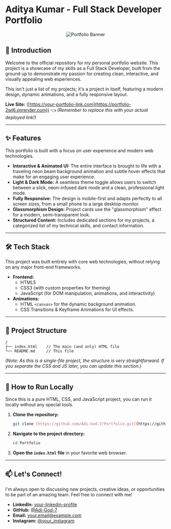 # Aditya Kumar - Full Stack Developer Portfolio

<div align="center">
  <img src="https://placehold.co/800x400/0a0a1a/00f5ff?text=Welcome+to+my+Portfolio" alt="Portfolio Banner">
</div>

## 🚀 Introduction

Welcome to the official repository for my personal portfolio website. This project is a showcase of my skills as a Full Stack Developer, built from the ground up to demonstrate my passion for creating clean, interactive, and visually appealing web experiences.

This isn't just a list of my projects; it's a project in itself, featuring a modern design, dynamic animations, and a fully responsive layout.

**Live Site:** ([https://your-portfolio-link.com](https://portfolio-2wl6.onrender.com)) 👈 *(Remember to replace this with your actual deployed link!)*

---

## ✨ Features

This portfolio is built with a focus on user experience and modern web technologies.

-   **Interactive & Animated UI:** The entire interface is brought to life with a traveling neon beam background animation and subtle hover effects that make for an engaging user experience.
-   **Light & Dark Mode:** A seamless theme toggle allows users to switch between a slick, neon-infused dark mode and a clean, professional light mode.
-   **Fully Responsive:** The design is mobile-first and adapts perfectly to all screen sizes, from a small phone to a large desktop monitor.
-   **Glassmorphism Design:** Project cards use the "glassmorphism" effect for a modern, semi-transparent look.
-   **Structured Content:** Includes dedicated sections for my projects, a categorized list of my technical skills, and contact information.

---

## 🛠️ Tech Stack

This project was built entirely with core web technologies, without relying on any major front-end frameworks.

-   **Frontend:**
    -   HTML5
    -   CSS3 (with custom properties for theming)
    -   JavaScript (for DOM manipulation, animations, and interactivity)
-   **Animations:**
    -   HTML `<canvas>` for the dynamic background animation.
    -   CSS Transitions & Keyframe Animations for UI effects.

---

## 📂 Project Structure

```
/
├── index.html    // The main (and only) HTML file
└── README.md     // This file
```

*(Note: As this is a single-file project, the structure is very straightforward. If you separate the CSS and JS later, you can update this section.)*

---

## 🔧 How to Run Locally

Since this is a pure HTML, CSS, and JavaScript project, you can run it locally without any special tools.

1.  **Clone the repository:**
    ```bash
    git clone [https://github.com/Adi-God-7/Portfolio.git](https://github.com/Adi-God-7/Portfolio.git)
    ```
2.  **Navigate to the project directory:**
    ```bash
    cd Portfolio
    ```
3.  **Open the `index.html` file** in your favorite web browser.

---

## 📫 Let's Connect!

I'm always open to discussing new projects, creative ideas, or opportunities to be part of an amazing team. Feel free to connect with me!

-   **LinkedIn:** [your-linkedin-profile](https://www.linkedin.com/in/your-username/)
-   **GitHub:** [@Adi-God-7](https://github.com/Adi-God-7)
-   **Email:** [your.email@example.com](mailto:your.email@example.com)
-   **Instagram:** [@your_instagram](https://www.instagram.com/your_instagram/)

